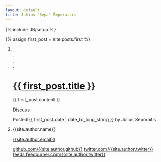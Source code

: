 ```yaml
---
layout: default
title: Julius 'Sepa' Šėporaitis
---
```

{% include JB/setup %}

{% assign first_post = site.posts.first %}

<ol id="posts">
    <li class="post">
        <div class="entry">
            <div class="header">
                <a class="date" href="{{ first_post.url }}" data-date="{{ first_post.date| date_to_xmlschema }}">
                    <div class="top ribbon">&nbsp;</div>
                    <div class="bottom ribbon">&nbsp;</div>
                    <div class="tail ribbon">
                        <div class="left ribbon">&nbsp;</div>
                        <div class="right ribbon">&nbsp;</div>
                    </div>
                </a>
                <h1 class="title">
                    <a href="{{first_post.url}}">{{ first_post.title }}</a>
                </h1>
            </div>
            <div class="content">
                {{ first_post.content }}
            </div>
            <div class="footer">
                <div class="info">
                    <p><a class="more" href="{{ first_post.url }}#disqus">Discuss</a></p>
                    <p>Posted <abbr title="{{ first_post.date | date_to_long_string }}">
                            {{ first_post.date | date_to_long_string }}
                        </abbr>
                        by <span class="author">Julius Seporaitis</span></p>
                </div>
            </div>
        </div>
    </li>
    <li class="post">
        <div class="entry">
            <div class="footer">
                <p>
                    {{site.author.name}}</p>
                <p>
                    <a href="mailto:{{site.author.email}}"
                       class="icon-email">{{site.author.email}}</a></p>
                <p>
                    <a href="http://github.com/{{site.author.github}}/"
                    class="icon-github">github.com/{{site.author.github}}</a>
                    <a href="http://twitter.com/{{site.author.twitter}}"
                    class="icon-twitter">twitter.com/{{site.author.twitter}}</a>
                    <a href="http://feeds.feedburner.com/{{site.author.feedburner}}"
                    class="icon-rss">feeds.feedburner.com/{{site.author.twitter}}</a>
                </p>
            </div>
        </div>
    </li>
</ol>
